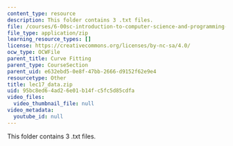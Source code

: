 ```yaml
---
content_type: resource
description: This folder contains 3 .txt files.
file: /courses/6-00sc-introduction-to-computer-science-and-programming-spring-2011/95bc8ed64ad26e01b14fc5fc5d85cdfa_lec17_data.zip
file_type: application/zip
learning_resource_types: []
license: https://creativecommons.org/licenses/by-nc-sa/4.0/
ocw_type: OCWFile
parent_title: Curve Fitting
parent_type: CourseSection
parent_uid: e632ebd5-0e8f-47bb-2666-d9152f62e9e4
resourcetype: Other
title: lec17_data.zip
uid: 95bc8ed6-4ad2-6e01-b14f-c5fc5d85cdfa
video_files:
  video_thumbnail_file: null
video_metadata:
  youtube_id: null
---
```

This folder contains 3 .txt files.